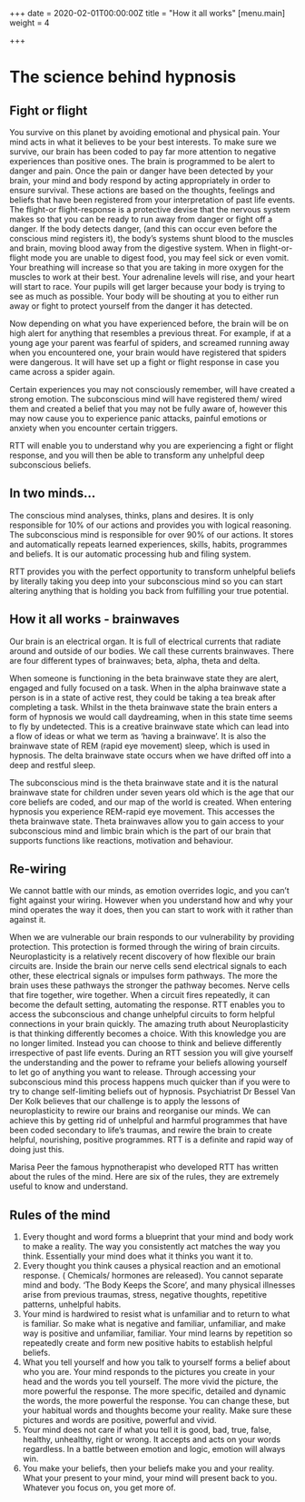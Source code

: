 +++
date = 2020-02-01T00:00:00Z
title = "How it all works"
[menu.main]
weight = 4

+++
# The science behind hypnosis

## Fight or flight

You survive on this planet by avoiding emotional and physical pain. Your mind acts in what it believes to be your best interests. To make sure we survive, our brain has been coded to pay far more attention to negative experiences than positive ones. The brain is programmed to be alert to danger and pain. Once the pain or danger have been detected by your brain, your mind and body respond by acting appropriately in order to ensure survival. These actions are based on the thoughts, feelings and beliefs that have been registered from your interpretation of past life events. The flight-or flight-response is a protective devise that the nervous system makes so that you can be ready to run away from danger or fight off a danger. If the body detects danger, (and this can occur even before the conscious mind registers it), the body’s systems shunt blood to the muscles and brain, moving blood away from the digestive system. When in flight-or-flight mode you are unable to digest food, you may feel sick or even vomit. Your breathing will increase so that you are taking in more oxygen for the muscles to work at their best. Your adrenaline levels will rise, and your heart will start to race. Your pupils will get larger because your body is trying to see as much as possible. Your body will be shouting at you to either run away or fight to protect yourself from the danger it has detected.

Now depending on what you have experienced before, the brain will be on high alert for anything that resembles a previous threat. For example, if at a young age your parent was fearful of spiders, and screamed running away when you encountered one, your brain would have registered that spiders were dangerous. It will have set up a fight or flight response in case you came across a spider again.

Certain experiences you may not consciously remember, will have created a strong emotion. The subconscious mind will have registered them/ wired them and created a belief that you may not be fully aware of, however this may now cause you to experience panic attacks, painful emotions or anxiety when you encounter certain triggers.

RTT will enable you to understand why you are experiencing a fight or flight response, and you will then be able to transform any unhelpful deep subconscious beliefs.

## In two minds...

The conscious mind analyses, thinks, plans and desires. It is only responsible for 10% of our actions and provides you with logical reasoning. The subconscious mind is responsible for over 90% of our actions. It stores and automatically repeats learned experiences, skills, habits, programmes and beliefs. It is our automatic processing hub and filing system.

RTT provides you with the perfect opportunity to transform unhelpful beliefs by literally taking you deep into your subconscious mind so you can start altering anything that is holding you back from fulfilling your true potential.

## How it all works - brainwaves

Our brain is an electrical organ. It is full of electrical currents that radiate around and outside of our bodies. We call these currents brainwaves. There are four different types of brainwaves; beta, alpha, theta and delta.

When someone is functioning in the beta brainwave state they are alert, engaged and fully focused on a task. When in the alpha brainwave state a person is in a state of active rest, they could be taking a tea break after completing a task. Whilst in the theta brainwave state the brain enters a form of hypnosis we would call daydreaming, when in this state time seems to fly by undetected. This is a creative brainwave state which can lead into a flow of ideas or what we term as ‘having a brainwave’. It is also the brainwave state of REM (rapid eye movement) sleep, which is used in hypnosis. The delta brainwave state occurs when we have drifted off into a deep and restful sleep.

The subconscious mind is the theta brainwave state and it is the natural brainwave state for children under seven years old which is the age that our core beliefs are coded, and our map of the world is created. When entering hypnosis you experience REM-rapid eye movement. This accesses the theta brainwave state. Theta brainwaves allow you to gain access to your subconscious mind and limbic brain which is the part of our brain that supports functions like reactions, motivation and behaviour.

## Re-wiring

We cannot battle with our minds, as emotion overrides logic, and you can’t fight against your wiring. However when you understand how and why your mind operates the way it does, then you can start to work with it rather than against it.

When we are vulnerable our brain responds to our vulnerability by providing protection. This protection is formed through the wiring of brain circuits. Neuroplasticity is a relatively recent discovery of how flexible our brain circuits are. Inside the brain our nerve cells send electrical signals to each other, these electrical signals or impulses form pathways. The more the brain uses these pathways the stronger the pathway becomes. Nerve cells that fire together, wire together. When a circuit fires repeatedly, it can become the default setting, automating the response. RTT enables you to access the subconscious and change unhelpful circuits to form helpful connections in your brain quickly. The amazing truth about Neuroplasticity is that thinking differently becomes a choice. With this knowledge you are no longer limited. Instead you can choose to think and believe differently irrespective of past life events. During an RTT session you will give yourself the understanding and the power to reframe your beliefs allowing yourself to let go of anything you want to release. Through accessing your subconscious mind this process happens much quicker than if you were to try to change self-limiting beliefs out of hypnosis. Psychiatrist Dr Bessel Van Der Kolk believes that our challenge is to apply the lessons of neuroplasticity to rewire our brains and reorganise our minds. We can achieve this by getting rid of unhelpful and harmful programmes that have been coded secondary to life’s traumas, and rewire the brain to create helpful, nourishing, positive programmes. RTT is a definite and rapid way of doing just this.

Marisa Peer the famous hypnotherapist who developed RTT has written about the rules of the mind. Here are six of the rules, they are extremely useful to know and understand.

## Rules of the mind

1. Every thought and word forms a blueprint that your mind and body work to make a reality. The way you consistently act matches the way you think. Essentially your mind does what it thinks you want it to.
2. Every thought you think causes a physical reaction and an emotional response. ( Chemicals/ hormones are released). You cannot separate mind and body. ‘The Body Keeps the Score’, and many physical illnesses arise from previous traumas, stress, negative thoughts, repetitive patterns, unhelpful habits.
3. Your mind is hardwired to resist what is unfamiliar and to return to what is familiar. So make what is negative and familiar, unfamiliar, and make way is positive and unfamiliar, familiar. Your mind learns by repetition so repeatedly create and form new positive habits to establish helpful beliefs.
4. What you tell yourself and how you talk to yourself forms a belief about who you are. Your mind responds to the pictures you create in your head and the words you tell yourself. The more vivid the picture, the more powerful the response. The more specific, detailed and dynamic the words, the more powerful the response. You can change these, but your habitual words and thoughts become your reality. Make sure these pictures and words are positive, powerful and vivid.
5. Your mind does not care if what you tell it is good, bad, true, false, healthy, unhealthy, right or wrong. It accepts and acts on your words regardless. In a battle between emotion and logic, emotion will always win.
6. You make your beliefs, then your beliefs make you and your reality. What your present to your mind, your mind will present back to you. Whatever you focus on, you get more of.